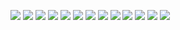 ![](/images/resonance/image9.png)
![](/images/resonance/image10.png)
![](/images/resonance/image11.png)
![](/images/resonance/image14.png)
![](/images/resonance/image15.png)
![](/images/resonance/image16.png)
![](/images/resonance/image17.png)
![](/images/resonance/image18.png)
![](/images/resonance/image19.png)
![](/images/resonance/image20.png)
![](/images/resonance/image21.png)
![](/images/resonance/image22.png)
![](/images/resonance/image23.png)
